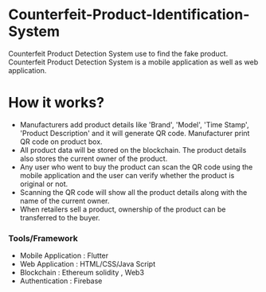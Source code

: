 # Counterfeit-Product-Identification-System
Counterfeit Product Detection System use to find the fake product. Counterfeit Product Detection System is a mobile application as well as web application.

# How it works?
- Manufacturers add product details like 'Brand', 'Model', 'Time Stamp', 'Product Description' and it will generate QR code. Manufacturer print QR code on product box.
- All product data will be stored on the blockchain. The product details also stores the current owner of the product.
- Any user who went to buy the product can scan the QR code using the mobile application and the user can verify whether the product is original or not.
- Scanning the QR code will show all the product details along with the name of the current owner.
- When retailers sell a product, ownership of the product can be transferred to the buyer.

### Tools/Framework
- Mobile Application : Flutter
- Web Application : HTML/CSS/Java Script
- Blockchain : Ethereum solidity , Web3
- Authentication : Firebase
